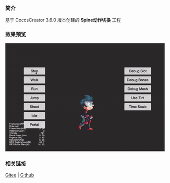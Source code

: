 ### 简介

基于 CocosCreator 3.6.0 版本创建的 **Spine动作切换** 工程

### 效果预览
![image](../../../gif/202203/2022030226.gif)

### 相关链接
[Gitee](https://gitee.com/mirrors_cocos-creator/test-cases-3d/tree/v3.0/assets/cases/spine) | [Github](https://github.com/cocos-creator/test-cases-3d/tree/v3.0/assets/cases/spine)